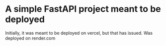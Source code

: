 # A simple FastAPI project meant to be deployed

Initially, it was meant to be deployed on vercel, but that has issued. Was deployed on render.com
